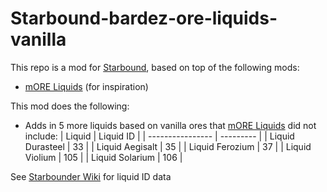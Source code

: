 # Starbound-bardez-ore-liquids-vanilla

This repo is a mod for [Starbound](https://playstarbound.com/), based on top of the following mods:
- [mORE Liquids](https://steamcommunity.com/sharedfiles/filedetails/?id=1318339314) (for inspiration)

This mod does the following:

- Adds in 5 more liquids based on vanilla ores that [mORE Liquids](https://steamcommunity.com/sharedfiles/filedetails/?id=1318339314) did not include:
    | Liquid           | Liquid ID |
    | ---------------- | --------- |
    | Liquid Durasteel | 33        |
    | Liquid Aegisalt  | 35        |
    | Liquid Ferozium  | 37        |
    | Liquid Violium   | 105       |
    | Liquid Solarium  | 106       |

See [Starbounder Wiki](https://starbounder.org/Modding:Liquids:Mods) for liquid ID data